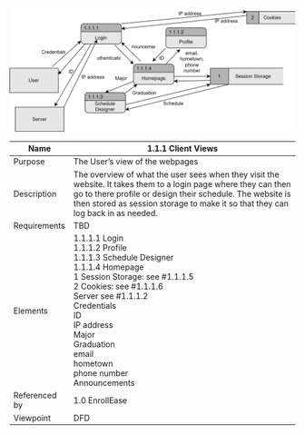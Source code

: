 ![DFD](https://github.com/MckennahPalmer/CSE430/blob/Team3_GH/DFD%20Client%20Views.drawio.svg)

| Name | 1.1.1 Client Views |
| ----------- | ----------- |
| Purpose | The User’s view of the webpages |
| Description | The overview of what the user sees when they visit the website. It takes them to a login page where they can then go to there profile or design their schedule. The website is then stored as session storage to make it so that they can log back in as needed.  |
| Requirements | TBD |
| Elements | 1.1.1.1 Login <br> 1.1.1.2 Profile <br> 1.1.1.3 Schedule Designer <br> 1.1.1.4 Homepage <br> 1 Session Storage: see #1.1.1.5 <br> 2 Cookies: see #1.1.1.6<br> Server see #1.1.1.2 <br> Credentials <br> ID <br> IP address <br> Major <br> Graduation <br> email <br> hometown <br> phone number <br> Announcements|
| Referenced by | 1.0 EnrollEase  |
| Viewpoint | DFD |
